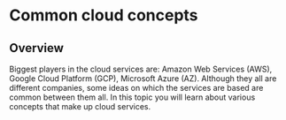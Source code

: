 # Common cloud concepts

## Overview

Biggest players in the cloud services are: Amazon Web Services (AWS), Google Cloud Platform (GCP), Microsoft Azure (AZ).
 Although they all are different companies, some ideas on which the services are based are common between them all. In 
 this topic you will learn about various concepts that make up cloud services. 